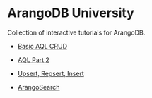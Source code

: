 # ArangoDB University

Collection of interactive tutorials for ArangoDB.

* [Basic AQL CRUD](https://colab.research.google.com/github/joerg84/ArangoDBUniversity/blob/master/AqlCrudTutorial.ipynb)

* [AQL Part 2](https://colab.research.google.com/github/joerg84/ArangoDBUniversity/blob/master/AqlPart2Tutorial.ipynb)

* [Upsert, Repsert, Insert](https://colab.research.google.com/github/joerg84/ArangoDBUniversity/blob/master/Upsert.ipynb)

* [ArangoSearch](https://colab.research.google.com/github/joerg84/ArangoDBUniversity/blob/master/ArangoSearch.ipynb)


